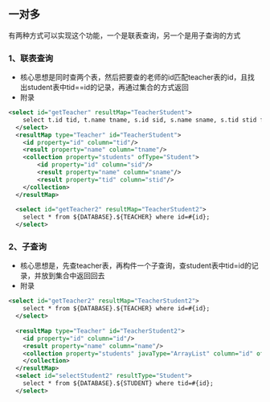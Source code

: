 ## 一对多
有两种方式可以实现这个功能，一个是联表查询，另一个是用子查询的方式

### 1、联表查询
* 核心思想是同时查两个表，然后把要查的老师的id匹配teacher表的id，且找出student表中tid==id的记录，再通过集合的方式返回
* 附录

```xml
<select id="getTeacher" resultMap="TeacherStudent">
  	select t.id tid, t.name tname, s.id sid, s.name sname, s.tid stid from ${DATABASE}.${STUDENT} s, ${DATABASE}.${TEACHER} t where s.tid=t.id and t.id=#{id};
  </select>
  <resultMap type="Teacher" id="TeacherStudent">
  	<id property="id" column="tid"/>
  	<result property="name" column="tname"/>
  	<collection property="students" ofType="Student">
  		<id property="id" column="sid"/>
  		<result property="name" column="sname"/>
  		<result property="tid" column="stid"/>
  	</collection>
  </resultMap>
  
  <select id="getTeacher2" resultMap="TeacherStudent2">
  	select * from ${DATABASE}.${TEACHER} where id=#{id};
  </select>
```

### 2、子查询

* 核心思想是，先查teacher表，再构件一个子查询，查student表中tid=id的记录，并放到集合中返回回去
* 附录

```xml
<select id="getTeacher2" resultMap="TeacherStudent2">
  	select * from ${DATABASE}.${TEACHER} where id=#{id};
  </select>
  
  <resultMap type="Teacher" id="TeacherStudent2">
  	<id property="id" column="id"/>
  	<result property="name" column="name"/>
  	<collection property="students" javaType="ArrayList" column="id" ofType="Student" select="selectStudent2">
	</collection>
  </resultMap>
  <select id="selectStudent2" resultType="Student">
  	select * from ${DATABASE}.${STUDENT} where tid=#{id};
  </select>
```